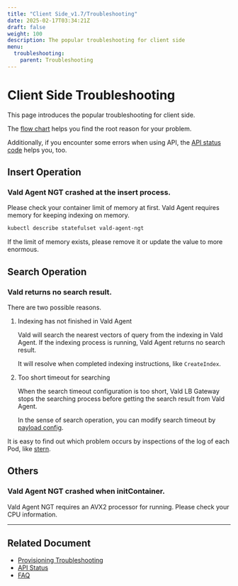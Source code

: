 ```yaml
---
title: "Client Side_v1.7/Troubleshooting"
date: 2025-02-17T03:34:21Z
draft: false
weight: 100
description: The popular troubleshooting for client side
menu:
  troubleshooting:
    parent: Troubleshooting
---
```


# Client Side Troubleshooting

This page introduces the popular troubleshooting for client side.

The [flow chart](/docs/v1.7/troubleshooting/provisioning) helps you find the root reason for your problem.

Additionally, if you encounter some errors when using API, the [API status code](/docs/v1.7/api/status) helps you, too.

## Insert Operation

### Vald Agent NGT crashed at the insert process.

Please check your container limit of memory at first.
Vald Agent requires memory for keeping indexing on memory.

```bash
kubectl describe statefulset vald-agent-ngt
```

If the limit of memory exists, please remove it or update the value to more enormous.

## Search Operation

### Vald returns no search result.

There are two possible reasons.

1. Indexing has not finished in Vald Agent

   Vald will search the nearest vectors of query from the indexing in Vald Agent.
   If the indexing process is running, Vald Agent returns no search result.

   It will resolve when completed indexing instructions, like `CreateIndex`.

1. Too short timeout for searching

   When the search timeout configuration is too short, Vald LB Gateway stops the searching process before getting the search result from Vald Agent.

   In the sense of search operation, you can modify search timeout by [payload config](/docs/v1.7/api/search).

<div class="notice">
It is easy to find out which problem occurs by inspections of the log of each Pod, like <a href="https://github.com/stern/stern">stern</a>.
</div>

## Others

### Vald Agent NGT crashed when initContainer.

Vald Agent NGT requires an AVX2 processor for running.
Please check your CPU information.

---

## Related Document

- [Provisioning Troubleshooting](/docs/v1.7/troubleshooting/provisioning)
- [API Status](/docs/v1.7/api/status)
- [FAQ](/docs/v1.7/support/faq)
